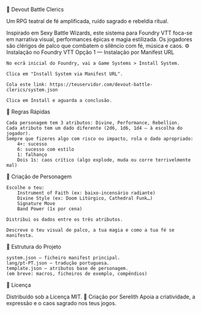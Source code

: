 🎸 Devout Battle Clerics

Um RPG teatral de fé amplificada, ruído sagrado e rebeldia ritual.

Inspirado em Sexy Battle Wizards, este sistema para Foundry VTT foca-se em narrativa visual, performances épicas e magia estilizada. Os jogadores são clérigos de palco que combatem o silêncio com fé, música e caos.
⚙️ Instalação no Foundry VTT
Opção 1 — Instalação por Manifest URL

    No ecrã inicial do Foundry, vai a Game Systems > Install System.

    Clica em "Install System via Manifest URL".

    Cola este link: https://teuservidor.com/devout-battle-clerics/system.json

    Clica em Install e aguarda a conclusão.

🎲 Regras Rápidas

    Cada personagem tem 3 atributos: Divine, Performance, Rebellion.
    Cada atributo tem um dado diferente (2d6, 1d6, 1d4 — à escolha do jogador).
    Sempre que fizeres algo com risco ou impacto, rola o dado apropriado:
        4+: sucesso
        6: sucesso com estilo
        1: falhanço
        Dois 1s: caos crítico (algo explode, muda ou corre terrivelmente mal)

🧙 Criação de Personagem

    Escolhe o teu:
        Instrument of Faith (ex: baixo-incensário radiante)
        Divine Style (ex: Doom Litúrgico, Cathedral Funk…)
        Signature Move
        Band Power (1x por cena)

    Distribui os dados entre os três atributos.

    Descreve o teu visual de palco, a tua magia e como a tua fé se manifesta.

📁 Estrutura do Projeto

    system.json — ficheiro manifest principal.
    lang/pt-PT.json — tradução portuguesa.
    template.json — atributos base de personagem.
    (em breve: macros, ficheiros de exemplo, compêndios)

📜 Licença

Distribuído sob a Licença MIT.
💬 Criação por Serelith
Apoia a criatividade, a expressão e o caos sagrado nos teus jogos.
